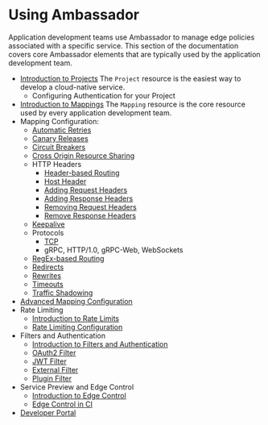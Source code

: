 # Using Ambassador

Application development teams use Ambassador to manage edge policies associated with a specific service. This section of the documentation covers core Ambassador elements that are typically used by the application development team.

* [Introduction to Projects](projects) The `Project` resource is the easiest way to develop a cloud-native service.
  * Configuring Authentication for your Project
* [Introduction to Mappings](intro-mappings) The `Mapping` resource is the core resource used by every application development team.
* Mapping Configuration:
  * [Automatic Retries](retries)
  * [Canary Releases](canary)
  * [Circuit Breakers](circuit-breakers)
  * [Cross Origin Resource Sharing](cors)
  * HTTP Headers
    * [Header-based Routing](headers/headers)
    * [Host Header](headers/host)
    * [Adding Request Headers](headers/add_request_headers)
    * [Adding Response Headers](headers/add_response_headers)
    * [Removing Request Headers](headers/remove_request_headers)
    * [Remove Response Headers](headers/remove_response_headers)
  * [Keepalive](keepalive)
  * Protocols
    * [TCP](tcpmappings)
    * gRPC, HTTP/1.0, gRPC-Web, WebSockets
  * [RegEx-based Routing](prefix_regex)
  * [Redirects](redirects)
  * [Rewrites](rewrites)
  * [Timeouts](timeouts)
  * [Traffic Shadowing](shadowing)
* [Advanced Mapping Configuration](mappings)
* Rate Limiting
  * [Introduction to Rate Limits](rate-limits/)
  * [Rate Limiting Configuration](rate-limits/rate-limits)
* Filters and Authentication
  * [Introduction to Filters and Authentication](filters/)
  * [OAuth2 Filter](filters/oauth2)
  * [JWT Filter](filters/jwt)
  * [External Filter](filters/external)
  * [Plugin Filter](filters/plugin)
* Service Preview and Edge Control
  * [Introduction to Edge Control](edgectl/edge-control)
  * [Edge Control in CI](edgectl/edge-control-in-ci)
* [Developer Portal](dev-portal)